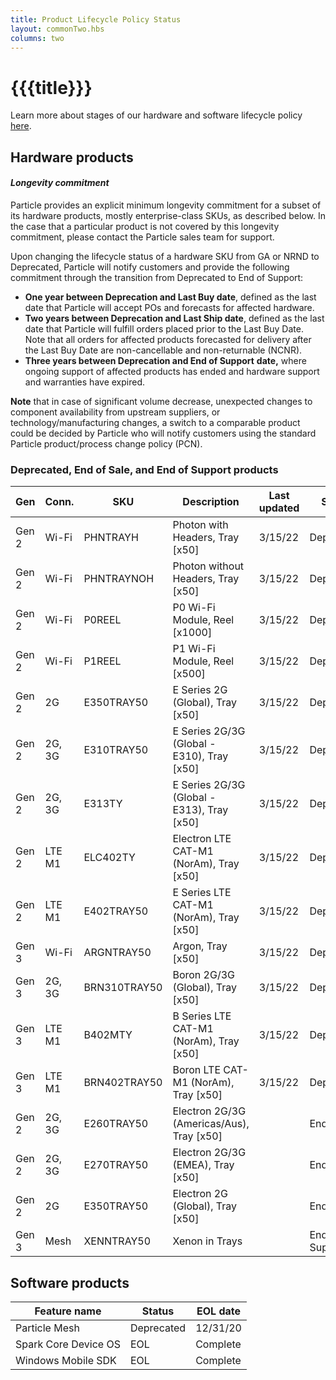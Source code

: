 ```yaml
---
title: Product Lifecycle Policy Status
layout: commonTwo.hbs
columns: two
---
```


# {{{title}}}
Learn more about stages of our hardware and software lifecycle policy [here](https://support.particle.io/hc/en-us/articles/360039251234-Product-Lifecycle-Policy).

## Hardware products

#### _Longevity commitment_

Particle provides an explicit minimum longevity commitment for a subset of its hardware products, mostly enterprise-class SKUs, as described below. In the case that a particular product is not covered by this longevity commitment, please contact the Particle sales team for support.

Upon changing the lifecycle status of a hardware SKU from GA or NRND to Deprecated, Particle will notify customers and provide the following commitment through the transition from Deprecated to End of Support:

* **One year between Deprecation and Last Buy date**, defined as the last date that Particle will accept POs and forecasts for affected hardware.
* **Two years between Deprecation and Last Ship date**, defined as the last date that Particle will fulfill orders placed prior to the Last Buy Date. Note that all orders for affected products forecasted for delivery after the Last Buy Date are non-cancellable and non-returnable (NCNR).
* **Three years between Deprecation and End of Support** **date,** where ongoing support of affected products has ended and hardware support and warranties have expired.

**Note** that in case of significant volume decrease, unexpected changes to component availability from upstream suppliers, or technology/manufacturing changes, a switch to a comparable product could be decided by Particle who will notify customers using the standard Particle product/process change policy (PCN).

### Deprecated, End of Sale, and End of Support products

| Gen   | Conn.  | SKU          | Description                                  | Last updated | Status         | Last buy | End of support |
| ----- | ------ | ------------ | -------------------------------------------- | ------------ | -------------- | -------- | -------------- |
| Gen 2 | Wi-Fi  | PHNTRAYH     | Photon with Headers, Tray \[x50\]            | 3/15/22      | Deprecated     | 6/30/22  | 3/31/25        |
| Gen 2 | Wi-Fi  | PHNTRAYNOH   | Photon without Headers, Tray \[x50\]         | 3/15/22      | Deprecated     | 6/30/22  | 3/31/25        |
| Gen 2 | Wi-Fi  | P0REEL       | P0 Wi-Fi Module, Reel \[x1000\]              | 3/15/22      | Deprecated     | 6/30/22  | 3/31/25        |
| Gen 2 | Wi-Fi  | P1REEL       | P1 Wi-Fi Module, Reel \[x500\]               | 3/15/22      | Deprecated     | 6/30/22  | 3/31/25        |
| Gen 2 | 2G     | E350TRAY50   | E Series 2G (Global), Tray \[x50\]           | 3/15/22      | Deprecated     | 6/30/22  | 3/31/25        |
| Gen 2 | 2G, 3G | E310TRAY50   | E Series 2G/3G (Global - E310), Tray \[x50\] | 3/15/22      | Deprecated     | 6/30/22  | 3/31/25        |
| Gen 2 | 2G, 3G | E313TY       | E Series 2G/3G (Global - E313), Tray \[x50\] | 3/15/22      | Deprecated     | 6/30/22  | 3/31/25        |
| Gen 2 | LTE M1 | ELC402TY     | Electron LTE CAT-M1 (NorAm), Tray \[x50\]    | 3/15/22      | Deprecated     | 6/30/22  | 3/31/25        |
| Gen 2 | LTE M1 | E402TRAY50   | E Series LTE CAT-M1 (NorAm), Tray \[x50\]    | 3/15/22      | Deprecated     | 6/30/22  | 3/31/25        |
| Gen 3 | Wi-Fi  | ARGNTRAY50   | Argon, Tray \[x50\]                          | 3/15/22      | Deprecated     | 6/30/22  | 3/31/25        |
| Gen 3 | 2G, 3G | BRN310TRAY50 | Boron 2G/3G (Global), Tray \[x50\]           | 3/15/22      | Deprecated     | 6/30/22  | 3/31/25        |
| Gen 3 | LTE M1 | B402MTY      | B Series LTE CAT-M1 (NorAm), Tray \[x50\]    | 3/15/22      | Deprecated     | 6/30/22  | 3/31/25        |
| Gen 3 | LTE M1 | BRN402TRAY50 | Boron LTE CAT-M1 (NorAm), Tray \[x50\]       | 3/15/22      | Deprecated     | 6/30/22  | 3/31/25        |
| Gen 2 | 2G, 3G | E260TRAY50   | Electron 2G/3G (Americas/Aus), Tray \[x50\]  |              | End of Sale    |          | 3/31/25        |
| Gen 2 | 2G, 3G | E270TRAY50   | Electron 2G/3G (EMEA), Tray \[x50\]          |              | End of Sale    |          | 3/31/25        |
| Gen 2 | 2G     | E350TRAY50   | Electron 2G (Global), Tray \[x50\]           |              | End of Sale    |          | 3/31/25        |
| Gen 3 | Mesh   | XENNTRAY50   | Xenon in Trays                               |              | End of Support | 4/20/20  | 12/31/20       |

## Software products

| **Feature name**     | **Status** | **EOL date** |
| -------------------- | ---------- | ------------ |
| Particle Mesh        | Deprecated | 12/31/20     |
| Spark Core Device OS | EOL        | Complete     |
| Windows Mobile SDK   | EOL        | Complete     |
